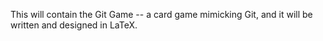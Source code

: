 This will contain the Git Game -- a card game mimicking Git, and it will be written and designed in LaTeX.
